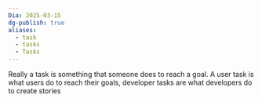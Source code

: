 ```yaml
---
Dia: 2025-03-15
dg-publish: true
aliases:
  - task
  - tasks
  - Tasks
---
```

Really a task is something that someone does to reach a goal. A user task is what users do to reach their goals, developer tasks are what developers do to create stories